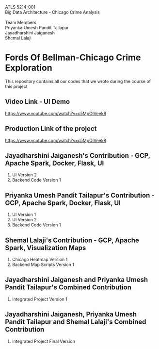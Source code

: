 ATLS 5214-001 </br>
Big Data Architecture - Chicago Crime Analysis</br>
<br/>
Team Members </br>
Priyanka Umesh Pandit Tailapur </br>
Jayadharshini Jaiganesh </br>
Shemal Lalaji </br>

# Fords Of Bellman-Chicago Crime Exploration</br>
This repository contains all our codes that we wrote during the course of this project <br/>

## Video Link - UI Demo
https://www.youtube.com/watch?v=c5MpOlVeek8

## Production Link of the project
https://www.youtube.com/watch?v=c5MpOlVeek8

## Jayadharshini Jaiganesh's Contribution - GCP, Apache Spark, Docker, Flask, UI <br/>
1. UI Version 2 <br/>
2. Backend Code Version 1 <br/>

## Priyanka Umesh Pandit Tailapur's Contribution - GCP, Apache Spark, Docker, Flask, UI<br/>
1. UI Version 1 <br/>
2. UI Version 2 <br/>
3. Backend Code Version 1 <br/>

## Shemal Lalaji's Contribution -  GCP, Apache Spark, Visualization Maps<br/>
1. Chicago Heatmap Version 1 <br/>
2. Backend Map Scripts Version 1 <br/>

## Jayadharshini Jaiganesh and Priyanka Umesh Pandit Tailapur's Combined Contribution <br/>
1. Integrated Project Version 1 <br/>

## Jayadharshini Jaiganesh, Priyanka Umesh Pandit Tailapur and Shemal Lalaji's Combined Contribution <br/>
1. Integrated Project Final Version <br/>
